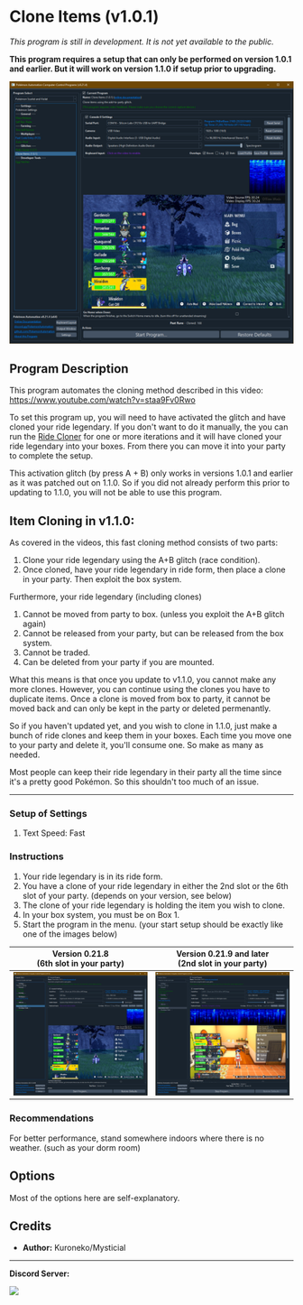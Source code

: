# Clone Items (v1.0.1)

*This program is still in development. It is not yet available to the public.*

**This program requires a setup that can only be performed on version 1.0.1 and earlier. But it will work on version 1.1.0 if setup prior to upgrading.**

<img src="images/CloneItems-0.png">

## Program Description

This program automates the cloning method described in this video: https://www.youtube.com/watch?v=staa9Fv0Rwo

To set this program up, you will need to have activated the glitch and have cloned your ride legendary. If you don't want to do it manually, the you can run the [Ride Cloner](RideCloner-101.md) for one or more iterations and it will have cloned your ride legendary into your boxes. From there you can move it into your party to complete the setup.

This activation glitch (by press A + B) only works in versions 1.0.1 and earlier as it was patched out on 1.1.0. So if you did not already perform this prior to updating to 1.1.0, you will not be able to use this program.


## Item Cloning in v1.1.0:

As covered in the videos, this fast cloning method consists of two parts:

1. Clone your ride legendary using the A+B glitch (race condition).
2. Once cloned, have your ride legendary in ride form, then place a clone in your party. Then exploit the box system.

Furthermore, your ride legendary (including clones)
1. Cannot be moved from party to box. (unless you exploit the A+B glitch again)
2. Cannot be released from your party, but can be released from the box system.
3. Cannot be traded.
4. Can be deleted from your party if you are mounted.

What this means is that once you update to v1.1.0, you cannot make any more clones. However, you can continue using the clones you have to duplicate items. Once a clone is moved from box to party, it cannot be moved back and can only be kept in the party or deleted permenantly.

So if you haven't updated yet, and you wish to clone in 1.1.0, just make a bunch of ride clones and keep them in your boxes. Each time you move one to your party and delete it, you'll consume one. So make as many as needed.

Most people can keep their ride legendary in their party all the time since it's a pretty good Pokémon. So this shouldn't too much of an issue.


---

### Setup of Settings

1. Text Speed: Fast

### Instructions

1. Your ride legendary is in its ride form.
2. You have a clone of your ride legendary in either the 2nd slot or the 6th slot of your party. (depends on your version, see below)
3. The clone of your ride legendary is holding the item you wish to clone.
4. In your box system, you must be on Box 1.
5. Start the program in the menu. (your start setup should be exactly like one of the images below)

| **Version 0.21.8**<br>(6th slot in your party) | **Version 0.21.9 and later**<br>(2nd slot in your party) |
| --- | --- |
| <img src="images/CloneItems-0.png"> | <img src="images/CloneItems-1.png"> |


### Recommendations

For better performance, stand somewhere indoors where there is no weather. (such as your dorm room)


## Options

Most of the options here are self-explanatory.



## Credits

- **Author:** Kuroneko/Mysticial

<hr>

**Discord Server:** 

[<img src="https://canary.discordapp.com/api/guilds/695809740428673034/widget.png?style=banner2">](https://discord.gg/cQ4gWxN)


